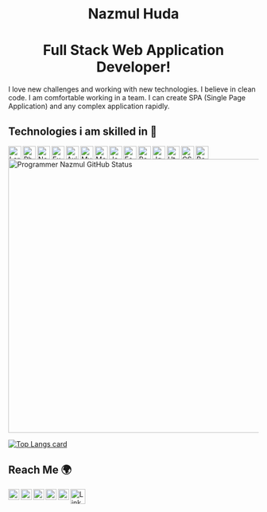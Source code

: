 <p align="center">
 <h1 align="center">Nazmul Huda</h1>
 <h1 align="center">Full Stack Web Application Developer!</h1>
</p>

<p>I love new challenges and working with new
technologies. I believe in clean code. I
am comfortable working in a team. I
can create SPA (Single Page
Application) and any complex
application rapidly.</p>

<h2>Technologies i am skilled in 🥰</h2>
<img align="left" alt="Laravel" height="26px" src="https://i.ibb.co/JtXB2X7/laravel.png"/>
<img align="left" alt="Php" height="26px" src="https://i.ibb.co/BNwjGbf/php.png"/>
<img align="left" alt="Node" height="26px" src="https://i.ibb.co/bPdxrfX/node.png"/>
<img align="left" alt="ExpressJS" height="26px" src="https://i.ibb.co/1fhtLx6/express.png"/>
<img align="left" alt="Axios" height="26px" src="https://i.ibb.co/94V5h9t/axios.png"/>
<img align="left" alt="MySQL" height="26px" src="https://i.ibb.co/jkXdggM/mysql.png"/>
<img align="left" alt="MongoDB" height="26px" src="https://i.ibb.co/WWPpgk6/mong.png"/>
<img align="left" alt="JavaScript" height="26px" src="https://i.ibb.co/61g7YkM/js.png"/>
<img align="left" alt="Es6" height="26px" src="https://i.ibb.co/PmwdCjD/es6.png"/>
<img align="left" alt="ReactJS" height="26px" src="https://i.ibb.co/YZ1dm4M/react.png"/>
<img align="left" alt="Jquery" height="26px" src="https://i.ibb.co/kB27Pjc/jquery.png"/>
<img align="left" alt="Html" height="26px" src="https://i.ibb.co/zmxY6GR/html.png"/>
<img align="left" alt="CSS" height="26px" src="https://i.ibb.co/Z6bqpxT/css.jpg"/>
<img align="left" alt="Bootstrap" height="26px" src="https://i.ibb.co/J7dzLDp/bootstrap.jpg"/>

<img align="center" width="550px" alt="Programmer Nazmul GitHub Status"  src="https://github-readme-stats.vercel.app/api?username=pronazmul&show_icons=true"/>

[![Top Langs card](https://github-readme-stats.vercel.app/api/top-langs/?username=pronazmul&layout=compact)](https://github.com/pronazmul)

<h2>Reach Me 🌍</h2>
<a href="https://www.linkedin.com/in/pronazmul/" target="_blank">
  <img align="left" alt="LinkedIn" width="22px" src="https://cdn.jsdelivr.net/npm/simple-icons@v3/icons/linkedin.svg" />
</a>
<a href="https://www.facebook.com/devnazmul/" target="_blank">
  <img align="left" alt="Facebook" width="22px" src="https://cdn.jsdelivr.net/npm/simple-icons@v3/icons/facebook.svg" />
</a>
<a href="https://twitter.com/pronazmul" target="_blank">
  <img align="left" alt="Facebook" width="22px" src="https://cdn.jsdelivr.net/npm/simple-icons@v3/icons/twitter.svg" />
</a>
<a href="mailto:developernazmul@gmail.com" target="_blank"> 
  <img align="left" alt="Mail" width="22px" src="https://cdn.jsdelivr.net/npm/simple-icons@v3/icons/gmail.svg" /> 
</a>
<a href="https://www.pinterest.com/pronazmul/" target="_blank"> 
  <img align="left" alt="Mail" width="22px" src="https://cdn.jsdelivr.net/npm/simple-icons@v3/icons/pinterest.svg" /> 
</a> 
<a target="_blank" href="https://drive.google.com/file/d/194DhKG1A7mft6CON3eFJdtxsj098HQ2r/view" >
  <img align="left" alt="LinkedIn" width="30px" src="https://i.ibb.co/CPhgXkr/523-5230227-resume-png-transparent-images-resume-cv-logo-png.png" />
</a>
